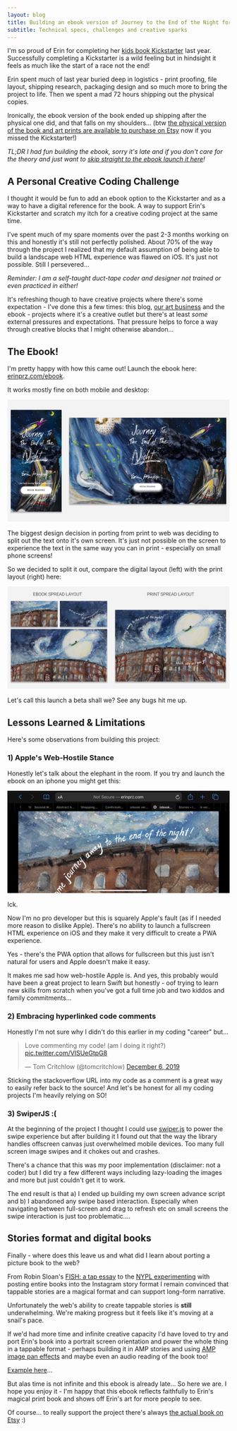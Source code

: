 ```yaml
---
layout: blog
title: Building an ebook version of Journey to the End of the Night for Erin
subtitle: Technical specs, challenges and creative sparks
---
```


I'm so proud of Erin for completing her [kids book Kickstarter](https://www.kickstarter.com/projects/erinprz/journey-to-the-end-of-the-night-a-childrens-book) last year. Successfully completing a Kickstarter is a wild feeling but in hindsight it feels as much like the start of a race not the end!

Erin spent much of last year buried deep in logistics - print proofing, file layout, shipping research, packaging design and so much more to bring the project to life. Then we spent a mad 72 hours shipping out the physical copies.

Ironically, the ebook version of the book ended up shipping after the physical one did, and that falls on my shoulders... (btw [the physical version of the book and art prints are available to purchase on Etsy](https://www.etsy.com/shop/ErinprzArt) now if you missed the Kickstarter!)

*TL;DR I had fun building the ebook, sorry it's late and if you don't care for the theory and just want to [skip straight to the ebook launch it here](http://erinprz.com/ebook/)!*

## A Personal Creative Coding Challenge

I thought it would be fun to add an ebook option to the Kickstarter and as a way to have a digital reference for the book. A way to support Erin's Kickstarter and scratch my itch for a creative coding project at the same time.

I've spent much of my spare moments over the past 2-3 months working on this and honestly it's still not perfectly polished. About 70% of the way through the project I realized that my default assumption of being able to build a landscape web HTML experience was flawed on iOS. It's just not possible. Still I persevered...

*Reminder: I am a self-taught duct-tape coder and designer not trained or even practiced in either!*

It's refreshing though to have creative projects where there's some expectation - I've done this a few times: this blog, [our art business](https://www.fiercelycurious.com/) and the ebook - projects where it's a creative outlet but there's at least *some* external pressures and expectations. That pressure helps to force a way through creative blocks that I might otherwise abandon...

## The Ebook!

I'm pretty happy with how this came out! Launch the ebook here: [erinprz.com/ebook](http://erinprz.com/ebook/).

It works mostly fine on both mobile and desktop:

![](/images/ebook-screenshots.png)

The biggest design decision in porting from print to web was deciding to split out the text onto it's own screen. It's just not possible on the screen to experience the text in the same way you can in print - especially on small phone screens!

So we decided to split it out, compare the digital layout (left) with the print layout (right) here:

![](/images/ebook-spreads.png)

Let's call this launch a beta shall we? See any bugs hit me up.

## Lessons Learned & Limitations

Here's some observations from building this project:

### 1) Apple's Web-Hostile Stance

Honestly let's talk about the elephant in the room. If you try and launch the ebook on an iphone you might get this:

![](/images/ebook-ios.png)

Ick.

Now I'm no pro developer but this is squarely Apple's fault (as if I needed more reason to dislike Apple). There's no ability to launch a fullscreen HTML experience on iOS and they make it very difficult to create a PWA experience.

Yes - there's the PWA option that allows for fullscreen but this just isn't natural for users and Apple doesn't make it easy.

It makes me sad how web-hostile Apple is. And yes, this probably would have been a great project to learn Swift but honestly - oof trying to learn new skills from scratch when you've got a full time job and two kiddos and family commitments...

### 2) Embracing hyperlinked code comments

Honestly I'm not sure why I didn't do this earlier in my coding "career" but...

<blockquote class="twitter-tweet"><p lang="en" dir="ltr">Love commenting my code! (am I doing it right?) <a href="https://t.co/VISUeGtpG8">pic.twitter.com/VISUeGtpG8</a></p>&mdash; Tom Critchlow (@tomcritchlow) <a href="https://twitter.com/tomcritchlow/status/1202771799462875136?ref_src=twsrc%5Etfw">December 6, 2019</a></blockquote> <script async src="https://platform.twitter.com/widgets.js" charset="utf-8"></script>

Sticking the stackoverflow URL into my code as a comment is a great way to easily refer back to the source! And let's be honest for all my coding projects I'm heavily relying on SO!

### 3) SwiperJS :(

At the beginning of the project I thought I could use [swiper.js](https://swiperjs.com/) to power the swipe experience but after building it I found out that the way the library handles offscreen canvas just overwhelmed mobile devices. Too many full screen image swipes and it chokes out and crashes.

There's a chance that this was my poor implementation (disclaimer: not a coder) but I did try a few different ways including lazy-loading the images and more but just couldn't get it to work.

The end result is that a) I ended up building my own screen advance script and b) I abandoned any swipe based interaction. Especially when navigating between full-screen and drag to refresh etc on small screens the swipe interaction is just too problematic....


## Stories format and digital books

Finally - where does this leave us and what did I learn about porting a picture book to the web?

From Robin Sloan's [FISH: a tap essay](https://www.robinsloan.com/fish/) to the [NYPL experimenting](https://www.nypl.org/blog/2018/08/22/instanovels) with posting entire books into the Instagram story format I remain convinced that tappable stories are a magical format and can support long-form narrative.

Unfortunately the web's ability to create tappable stories is **still** underwhelming. We're making progress but it feels like it's moving at a snail's pace.

If we'd had more time and infinite creative capacity I'd have loved to try and port Erin's book into a portrait screen orientation and power the whole thing in a tappable format - perhaps building it in AMP stories and using [AMP image pan effects](https://amp.dev/documentation/examples/visual-effects/ken_burns/preview/?format=websites) and maybe even an audio reading of the book too!

[Example here](https://aeolian-centaur.glitch.me/)...

But alas time is not infinite and this ebook is already late... So here we are. I hope you enjoy it - I'm happy that this ebook reflects faithfully to Erin's magical print book and shows off Erin's art for more people to see.

Of course... to really support the project there's always [the actual book on Etsy](https://www.etsy.com/listing/737130607/journey-to-the-end-of-the-night?ref=shop_home_active_1) :) 